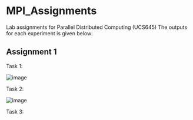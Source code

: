 # MPI_Assignments
Lab assignments for Parallel Distributed Computing (UCS645)
The outputs for each experiment is given below:

## Assignment 1

Task 1:

![image](https://github.com/user-attachments/assets/535fb49a-296e-48d7-bb06-bcf747c6f588)

Task 2:

![image](https://github.com/user-attachments/assets/7fef1485-8b2c-4c5b-9dd1-3af5d0a9dccc)

Task 3:

